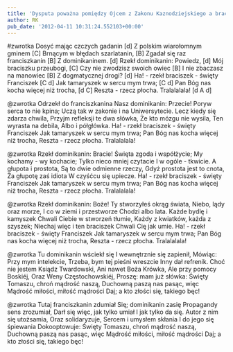 ```yaml
---
title: 'Dysputa poważna pomiędzy Ojcem z Zakonu Kaznodziejskiego a braciszkiem od Braci Mniejszych'
author: RK
pub_date: '2012-04-11 10:31:24.552103+00:00'
---
```


#zwrotka
Dosyć mając czczych gadanin		[d]
Z polskim wiarołomnym gminem		[C]
Brnącym w błędach szarlatanin,		[B]
Zgadał się raz franciszkanin			[B]
Z dominikaninem.				[d]
Rzekł dominikanin: Powiedz,		[d]
Mój braciszku przeubogi,			[C]
Czy nie zwodzisz swoich owiec		[B]
I nie zbaczasz na manowiec			[B]
Z dogmatycznej drogi?			[d]
Ha! - rzekł braciszek - święty Franciszek	[C d]
Jak tamaryszek w sercu mym trwa;		[C d]
Pan Bóg nas kocha więcej niż trocha,		[d C]
Reszta - rzecz płocha. Tralalalala!		[d A d]

@zwrotka
Odrzekł do franciszkanina
Nasz dominikanin: Przecie!
Poryw serca to nie kpina;
Uczą tak w zakonie i na
Uniwersytecie.
Lecz kiedy się zdarza chwila,
Przyjm refleksji te dwa słówka,
Że kto mózgu nie wysila,
Ten wyrasta na debila,
Albo i półgłówka.
Ha! - rzekł braciszek - święty Franciszek
Jak tamaryszek w sercu mym trwa;
Pan Bóg nas kocha więcej niż trocha,
Reszta - rzecz płocha. Tralalalala!

@zwrotka
Rzekł dominikanin: Bracie!
Święta zgoda i współżycie;
My kochamy - wy kochacie;
Tylko nieco mniej czytacie
I w ogóle - tkwicie.
A głupota i prostota,
Są to dwie odmienne rzeczy,
Gdyż prostota jest to cnota,
Za głupotę zaś idiota
W czyśćcu się upiecze.
Ha! - rzekł braciszek - święty Franciszek
Jak tamaryszek w sercu mym trwa;
Pan Bóg nas kocha więcej niż trocha,
Reszta - rzecz płocha. Tralalalala!

@zwrotka
Rzekł dominikanin: Boże!
Ty stworzyłeś okrąg świata,
Niebo, lądy oraz morze,
I co w ziemi i przestworze
Chodzi albo lata.
Każde bydlę i kamyszek
Chwali Ciebie w stworzeń tłumie,
Każdy z kwiatków, każda z szyszek;
Niechaj więc i ten braciszek
Chwali Cię jak umie.
Ha! - rzekł braciszek - święty Franciszek
Jak tamaryszek w sercu mym trwa;
Pan Bóg nas kocha więcej niż trocha,
Reszta - rzecz płocha. Tralalalala!

@zwrotka
Tu dominikanin wściekł się
I wewnętrznie się zapienił,
Mówiąc: Przy mym intelekcie,
Trzeba, bym tej pieśni wreszcie
Inny dał refrenik.
Choć nie jestem Ksiądz Twardowski,
Ani nawet Boża Krówka,
Ale przy pomocy Boskiéj,
Oraz Weny Częstochowskiéj,
Proszę: mam już słówka:
Święty Tomaszu, chroń mądrość naszą,
Duchowną paszą nas pasąc, więc
Mądrość miłości, miłość mądrości
Daj; a kto złości się, takiego bęc!

@zwrotka
Tutaj franciszkanin zdumiał
Się; dominikanin zasię
Propagandy sens zrozumiał,
Darł się więc, jak tylko umiał
I jak tylko da się.
Autor z nim się utożsamia,
Oraz solidaryzuje,
Sercem i umysłem skłania
I do jego się śpiewania
Dokooptowuje:
Święty Tomaszu, chroń mądrość naszą,
Duchowną paszą nas pasąc, więc
Mądrość miłości, miłość mądrości
Daj; a kto złości się, takiego bęc!